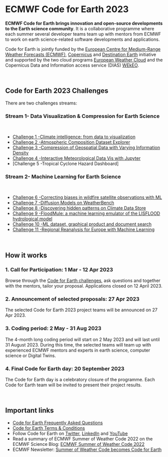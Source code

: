 # ECMWF Code for Earth 2023

**ECMWF Code for Earth brings innovation and open-source developments to the Earth science community**. It is a collaborative programme where each summer several developer teams team up with mentors from ECMWF to work on earth science-related software developments and applications.
<br>

Code for Earth is jointly funded by the [European Centre for Medium-Range Weather Forecasts (ECMWF)](https://www.ecmwf.int/), [Copernicus](https://climate.copernicus.eu) and [Destination Earth](https://stories.ecmwf.int/destination-earth/index.html) initiative and supported by the two cloud programs [European Weather Cloud](https://www.europeanweather.cloud/) and the Copernicus Data and Information access service (DIAS) [WEkEO](https://www.wekeo.eu/).
     
<br>

## Code for Earth 2023 Challenges
There are two challenges streams:

### Stream 1- Data Visualization & Compression for Earth Science 
<br>

* [Challenge 1 -Climate intelligence: from data to visualization](https://github.com/ECMWFCode4Earth/challenges_2023/issues/1) 
* [Challenge 2 -Atmospheric Composition Dataset Explorer](https://github.com/ECMWFCode4Earth/challenges_2023/issues/2)
* [Challenge 3 -Compression of Geospatial Data with Varying Information Density](https://github.com/ECMWFCode4Earth/challenges_2023/issues/3)
* [Challenge 4 -Interactive Meteorological Data Vis with Jupyter](https://github.com/ECMWFCode4Earth/challenges_2023/issues/8)
* [Challenge 5 -Tropical Cyclone Hazard Dashboard]


### Stream 2- Machine Learning for Earth Science 
<br>

* [Challenge 6 -Correcting biases in wildfire satellite observations with ML](https://github.com/ECMWFCode4Earth/challenges_2023/issues/4)
* [Challenge 7 -Diffusion Models on WeatherBench](https://github.com/ECMWFCode4Earth/challenges_2023/issues/5)
* [Challenge 8 -Discovering hidden patterns on Climate Data Store](https://github.com/ECMWFCode4Earth/challenges_2023/issues/6)
* [Challenge 9 -FloodMule: a machine learning emulator of the LISFLOOD hydrological model](https://github.com/ECMWFCode4Earth/challenges_2023/issues/7)
* [Challenge 10 -ML dataset, graphical product and document search](https://github.com/ECMWFCode4Earth/challenges_2023/issues/9) 
* [Challenge 11 -Regional Reanalysis for Europe with Machine Learning](https://github.com/ECMWFCode4Earth/challenges_2023/issues/10) 

<br>

## How it works

### 1. Call for Participation: 1 Mar - 12 Apr 2023
Browse through the [Code for Earth challenges](https://github.com/ECMWFCode4Earth/challenges_2023/issues), ask questions and together with the mentors, tailor your proposal. Applications closed on 12 April 2023.

### 2. Announcement of selected proposals: 27 Apr 2023
The selected Code for Earth 2023 project teams will be announced on 27 Apr 2023.

### 3. Coding period: 2 May  - 31 Aug 2023
The 4-month long coding period will start on 2 May 2023 and will last until 31 August 2023. During this time, the selected teams will team up with experienced ECMWF mentors and experts in earth science, computer science or Digital Twins. 

### 4. Final Code for Earth day: 20 September 2023
The Code for Earth day is a celebratory closure of the programme. Each Code for Earth team will be invited to present their project results.

<br>

## Important links
* [Code for Earth Frequently Asked Questions](http://codeforearth.ecmwf.int/FAQ)
* [Code for Earth Terms & Conditions](http://codeforearth.ecmwf.int/terms-and-conditions)
* Follow Code for Earth on [Twitter](https://twitter.com/ECMWFCode4Earth), [LinkedIn](https://www.linkedin.com/company/ecmwf-code-for-earth) and [YouTube](https://www.youtube.com/channel/UCWLn6evyZ6tTktvUSTE1Xow)
* Read a summary of ECMWF Summer of Weather Code 2022 on the ECMWF Science Blog: [ECMWF Summer of Weather Code 2022](https://www.ecmwf.int/en/about/media-centre/science-blog/2022/ecmwf-summer-weather-code-2022)
* ECMWF Newsletter: [Summer of Weather Code becomes Code for Earth](https://www.ecmwf.int/en/newsletter/174/news/summer-weather-code-becomes-code-earth)
